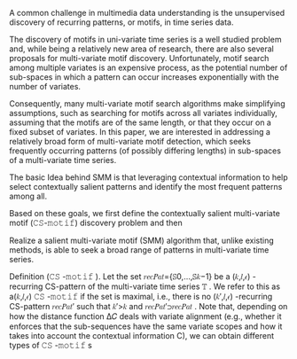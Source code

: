 A  common challenge in multimedia data understanding is the unsupervised discovery of recurring patterns, or motifs, in time series data. 

The discovery of motifs in uni-variate time series is a well studied problem and, while being a relatively new area of research, 
there are also several proposals for multi-variate motif discovery. Unfortunately, motif search among multiple variates is an expensive process, 
as the potential number of sub-spaces in which a pattern can occur increases exponentially with the number of variates. 

Consequently, many multi-variate motif search algorithms make simplifying assumptions, such as searching for motifs across all variates individually, 
assuming that the motifs are of the same length, or that they occur on a fixed subset of variates. In this paper, we are interested in addressing a relatively broad form of multi-variate motif detection, 
which seeks frequently occurring patterns (of possibly differing lengths) in sub-spaces of a multi-variate time series. 

The basic Idea behind SMM is that leveraging contextual information to help select contextually salient patterns and identify the most frequent patterns among all. 

Based on these goals, we first define the contextually salient multi-variate motif (𝙲𝚂-𝚖𝚘𝚝𝚒𝚏) discovery problem and then 

Realize a salient multi-variate motif (SMM) algorithm that, unlike existing methods, is able to seek a broad range of patterns in multi-variate time series.

Definition (𝙲𝚂
-𝚖𝚘𝚝𝚒𝚏
). Let the set 𝑟𝑒𝑐𝑃𝑎𝑡={𝕊0,…,𝕊𝑘−1}
 be a (𝑘,𝑙,𝜖)
-recurring CS-pattern of the multi-variate time series 𝕋
. We refer to this as a(𝑘,𝑙,𝜖)
 𝙲𝚂
-𝚖𝚘𝚝𝚒𝚏
if the set is maximal, i.e., there is no (𝑘′,𝑙,𝜖)
-recurring CS-pattern 𝑟𝑒𝑐𝑃𝑎𝑡′
 such that 𝑘′>𝑘
 and 𝑟𝑒𝑐𝑃𝑎𝑡′⊃𝑟𝑒𝑐𝑃𝑎𝑡
.
Note that, depending on how the distance function Δ𝐶
 deals with variate alignment (e.g., whether it enforces that the sub-sequences have the same variate scopes and how it takes into account the contextual information C), we can obtain different types of 𝙲𝚂
-𝚖𝚘𝚝𝚒𝚏
s 


